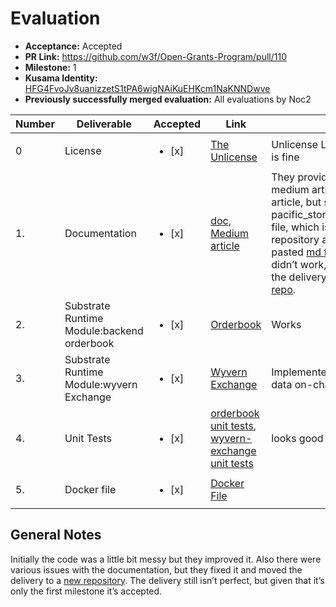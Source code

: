 # Evaluation

* **Acceptance:** Accepted
* **PR Link:** https://github.com/w3f/Open-Grants-Program/pull/110
* **Milestone:** 1
* **Kusama Identity:** [HFG4FvoJv8uanizzetS1tPA6wigNAiKuEHKcm1NaKNNDwve](https://polkascan.io/pre/kusama/account/HFG4FvoJv8uanizzetS1tPA6wigNAiKuEHKcm1NaKNNDwve)
* **Previously successfully merged evaluation:** All evaluations by Noc2

| Number | Deliverable | Accepted | Link | Evaluation Notes |
| ------------- | ------------- | ------------- | ------------- |------------- |
| 0 | License | <ul><li>[x] </li></ul> | [The Unlicense](https://github.com/vlbos/pacific-store-node/blob/master/LICENSE) |  Unlicense License based on the template is fine  |
| 1. | Documentation | <ul><li>[x] </li></ul> | [doc](https://github.com/vlbos/pacific-store-node/blob/milestone-1/doc/pacific_store_milestone1.md), [Medium article](https://vlbos2018.medium.com/pacificstore-orderbook-wyvernexchange-modules-bca9af39111) | They provided documentation. The medium article is not really a medium article, but simply a copy paste of the pacific_store_milestone1_testing_guide.md file, which isn’t really useful. The repository also originally contained copy pasted [md files](https://github.com/vlbos/pacific-store-node/tree/milestone-1/front-end) and the testing guide didn’t work, but everything was fixed and the delivery was moved to a separate [repo](https://github.com/vlbos/pacificstore-node/tree/milestone-1).  |
| 2. | Substrate Runtime Module:backend orderbook | <ul><li>[x] </li></ul> |  [Orderbook](https://github.com/vlbos/pacific-store-node/tree/milestone-1/pallets/orderbook) |  Works  |
| 3. | Substrate Runtime Module:wyvern Exchange | <ul><li>[x] </li></ul> |  [Wyvern Exchange](https://github.com/vlbos/pacific-store-node/tree/milestone-1/pallets/wyvern-exchange) | Implemented, but this puts way too much data on-chain   |
| 4. | Unit Tests | <ul><li>[x] </li></ul> | [orderbook unit tests](https://github.com/vlbos/pacific-store-node/blob/milestone-1/pallets/orderbook/src/tests.rs), [wyvern-exchange unit tests](https://github.com/vlbos/pacific-store-node/blob/milestone-1/pallets/wyvern-exchange/src/tests.rs) | looks good  |
| 5. | Docker file | <ul><li>[x] </li></ul> |  [Docker File](https://github.com/vlbos/pacific-store-node/blob/milestone-1/Dockerfile) |    |

## General Notes


Initially the code was a little bit messy but they improved it. Also there were various issues with the documentation, but they fixed it and moved the delivery to a [new repository](https://github.com/vlbos/pacificstore-node/tree/milestone-1). The delivery still isn’t perfect, but given that it’s only the first milestone it’s accepted. 

